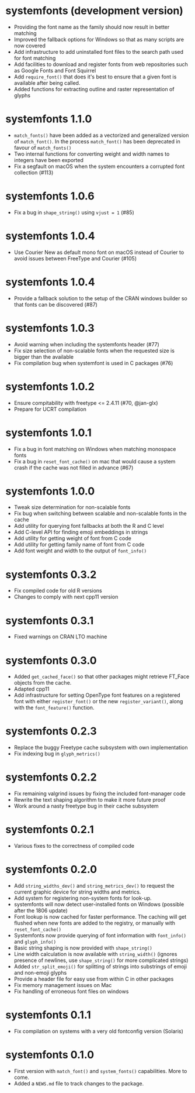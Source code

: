 # systemfonts (development version)

* Providing the font name as the family should now result in better matching
* Improved the fallback options for Windows so that as many scripts are now
  covered
* Add infrastructure to add uninstalled font files to the search path used for
  font matching
* Add facilities to download and register fonts from web repositories such as
  Google Fonts and Font Squirrel
* Add `require_font()` that does it's best to ensure that a given font is
  available after being called.
* Added functions for extracting outline and raster representation of glyphs

# systemfonts 1.1.0

* `match_fonts()` have been added as a vectorized and generalized version of
  `match_font()`. In the process `match_font()` has been deprecated in favour of
  `match_fonts()`
* Two internal functions for converting weight and width names to integers have
  been exported
* Fix a segfault on macOS when the system encounters a corrupted font collection
  (#113)

# systemfonts 1.0.6

* Fix a bug in `shape_string()` using `vjust = 1` (#85)

# systemfonts 1.0.4

* Use Courier New as default mono font on macOS instead of Courier to avoid
  issues between FreeType and Courier (#105)

# systemfonts 1.0.4

* Provide a fallback solution to the setup of the CRAN windows builder so that
  fonts can be discovered (#87)

# systemfonts 1.0.3

* Avoid warning when including the systemfonts header (#77)
* Fix size selection of non-scalable fonts when the requested size is bigger
  than the available
* Fix compilation bug when systemfont is used in C packages (#76)

# systemfonts 1.0.2

* Ensure compitability with freetype <= 2.4.11 (#70, @jan-glx)
* Prepare for UCRT compilation

# systemfonts 1.0.1

* Fix a bug in font matching on Windows when matching monospace fonts
* Fix a bug in `reset_font_cache()` on mac that would cause a system crash if
  the cache was not filled in advance (#67)

# systemfonts 1.0.0

* Tweak size determination for non-scalable fonts
* Fix bug when switching between scalable and non-scalable fonts in the cache
* Add utility for querying font fallbacks at both the R and C level
* Add C-level API for finding emoji embeddings in strings
* Add utility for getting weight of font from C code
* Add utility for getting family name of font from C code
* Add font weight and width to the output of `font_info()`

# systemfonts 0.3.2

* Fix compiled code for old R versions
* Changes to comply with next cpp11 version

# systemfonts 0.3.1

* Fixed warnings on CRAN LTO machine

# systemfonts 0.3.0

* Added `get_cached_face()` so that other packages might retrieve FT_Face
  objects from the cache.
* Adapted cpp11
* Add infrastructure for setting OpenType font features on a registered font with
  either `register_font()` or the new `register_variant()`, along with the
  `font_feature()` function.

# systemfonts 0.2.3

* Replace the buggy Freetype cache subsystem with own implementation
* Fix indexing bug in `glyph_metrics()`

# systemfonts 0.2.2

* Fix remaining valgrind issues by fixing the included font-manager code
* Rewrite the text shaping algorithm to make it more future proof
* Work around a nasty freetype bug in their cache subsystem

# systemfonts 0.2.1

* Various fixes to the correctness of compiled code

# systemfonts 0.2.0

* Add `string_widths_dev()` and `string_metrics_dev()` to request the current
  graphic device for string widths and metrics.
* Add system for registering non-system fonts for look-up.
* systemfonts will now detect user-installed fonts on Windows
  (possible after the 1806 update)
* Font lookup is now cached for faster performance. The caching will get flushed
  when new fonts are added to the registry, or manually with `reset_font_cache()`
* Systemfonts now provide querying of font information with `font_info()` and
  `glyph_info()`
* Basic string shaping is now provided with `shape_string()`
* Line width calculation is now available with `string_width()` (ignores
  presence of newlines, use `shape_string()` for more complicated strings)
* Added `str_split_emoji()` for splitting of strings into substrings of emoji
  and non-emoji glyphs
* Provide a header file for easy use from within C in other packages
* Fix memory management issues on Mac
* Fix handling of erroneous font files on windows

# systemfonts 0.1.1

* Fix compilation on systems with a very old fontconfig version (Solaris)

# systemfonts 0.1.0

* First version with `match_font()` and `system_fonts()` capabilities. More to
  come.
* Added a `NEWS.md` file to track changes to the package.
